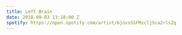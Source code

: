 ```yaml
---
title: Left Brain
date: 2018-09-03 13:18:00 Z
spotify: https://open.spotify.com/artist/6jovsSSFMzcljSca2rlsZq
---
```


